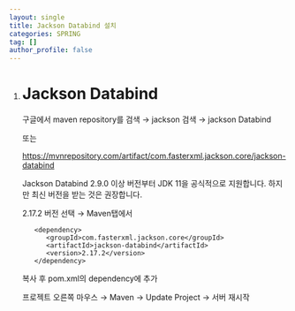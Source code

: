 ```yaml
---
layout: single
title: Jackson Databind 설치
categories: SPRING
tag: []
author_profile: false
---
```


1. # Jackson Databind
   구글에서 maven repository를 검색 → jackson 검색 → jackson Databind   
   
   또는   

   <a href="https://mvnrepository.com/artifact/com.fasterxml.jackson.core/jackson-databind">
   https://mvnrepository.com/artifact/com.fasterxml.jackson.core/jackson-databind</a>    
   
   Jackson Databind 2.9.0 이상 버전부터 JDK 11을 공식적으로 지원합니다. 하지만 최신 버전을 받는 것은 권장합니다.   

   2.17.2 버전 선택 → Maven탭에서   

   ```
      <dependency>
         <groupId>com.fasterxml.jackson.core</groupId>
         <artifactId>jackson-databind</artifactId>
         <version>2.17.2</version>
      </dependency>
   ```   
   복사 후 pom.xml의 dependency에 추가   

   프로젝트 오른쪽 마우스 → Maven → Update Project → 서버 재시작   
